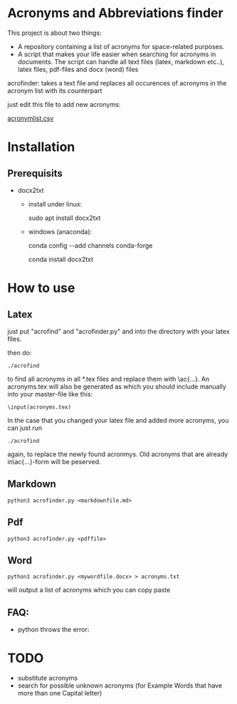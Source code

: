 # Acronyms and Abbreviations finder

This project is about two things:

* A repository containing a list of acronyms for space-related purposes.
* A script that makes your life easier when searching for acronyms in documents.
  The script can handle all text files (latex, markdown etc..), latex files, pdf-files 
  and docx (word) files

acrofinder:   takes a text file and replaces all occurences 
of acronyms in the acronym list with its counterpart

just edit this file to add new acronyms:

[acronymlist.csv](acronymlist.csv)

# Installation

## Prerequisits

* docx2txt
    - install under linux: 
        
        sudo apt install docx2txt
    
    - windows (anaconda): 
        
        conda config --add channels conda-forge
        
        conda install docx2txt

# How to use

## Latex

just put "acrofind" and "acrofinder.py" and 
into the directory with your latex files.

then do:

    ./acrofind

to find all acronyms in all *.tex files and replace
them with \ac{...}.  An acronyms.tex will also be generated
as which you should include manually into your master-file
like this:

    \input(acronyms.tex)

In the case that you changed your latex file and added more acronyms,
you can just run 

    ./acrofind
    
again, to replace the newly found acronmys. Old acronyms that are already
in\ac{...}-form will be peserved.

## Markdown

    python3 acrofinder.py <markdownfile.md>

## Pdf

    python3 acrofinder.py <pdffile>

## Word

    python3 acrofinder.py <mywordfile.docx> > acronyms.txt

will output a list of acronyms which you can copy paste

## FAQ:

* python throws the error:


# TODO

* substitute acronyms 
* search for possible unknown acronyms (for Example Words that have more than one Capital letter)
